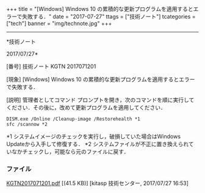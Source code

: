 ﻿+++
title = "[Windows] Windows 10 の累積的な更新プログラムを適用するとエラーで失敗する．"
date = "2017-07-27"
ttags = ["技術ノート"]
tcategories = ["tech"]
banner = "img/technote.jpg"
+++

-----------------------------------------------------------------------------------------------------------------------------

*技術ノート

2017/07/27*


[番号]
技術ノート KGTN 2017071201

[現象]
[Windows] Windows 10
の累積的な更新プログラムを適用するとエラーで失敗する．

[説明]
管理者としてコマンド
プロンプトを開き，次のコマンドを順に実行してください．その後に，改めて更新プログラムを適用してください．

    DISM.exe /Online /Cleanup-image /Restorehealth *1
    sfc /scannow *2

*1 システムイメージのチェックを実行し，破損していた場合はWindows
Updateから入手して修復する．
*2
システムファイルが不正に置き換えられていなかチェックし，可能なら元のファイルに戻す．


### ファイル

 
 


[KGTN2017071201.pdf](http://techreport.kitasp.net/attachments/download/3747/KGTN2017071201.pdf)
 [(41.5 KB)] [kitasp 技術センター, 2017/07/27
16:53]


 


 

